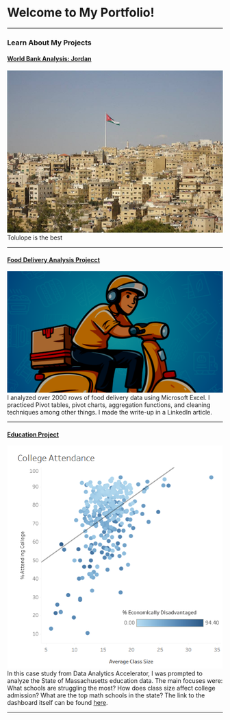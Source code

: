 # Welcome to My Portfolio!

---

### Learn About My Projects

#### [World Bank Analysis: Jordan](/bank)
<img src="images/jordan.jpg?raw=true"/>
Tolulope is the best

---
#### [Food Delivery Analysis Projecct](https://www.linkedin.com/pulse/marketing-trick-great-deal-analysis-ifood-delivery-data-josu%C3%A9-molina-oqhwc)
[<img src="images/excel_img.png?raw=true"/>](https://www.linkedin.com/pulse/marketing-trick-great-deal-analysis-ifood-delivery-data-josu%C3%A9-molina-oqhwc)
I analyzed over 2000 rows of food delivery data using Microsoft Excel. I practiced Pivot tables, pivot charts, aggregation functions, and cleaning techniques among other things. I made the write-up in a LinkedIn article.

---
#### [Education Project](https://www.loom.com/share/28d68a0c47c7450bae2d4f214489b52f)
[<img src="images/ma_education.png?raw=true"/>](https://www.loom.com/share/28d68a0c47c7450bae2d4f214489b52f)
In this case study from Data Analytics Accelerator, I was prompted to analyze the State of Massachusetts education data. The main focuses were: What schools are struggling the most? How does class size affect college admission? What are the top math schools in the state? The link to the dashboard itself can be found [here](https://public.tableau.com/views/MA_Education_17518477770990/MassachusettsEducationSummary?:language=en-US&:sid=&:redirect=auth&:display_count=n&:origin=viz_share_link).

---




